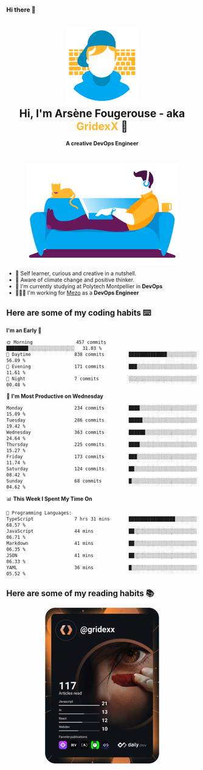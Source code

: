 ### Hi there 👋

<!--
**GridexX/gridexx** is a ✨ _special_ ✨ repository because its `README.md` (this file) appears on your GitHub profile.

Here are some ideas to get you started:

- 🔭 I’m currently working on ...
- 🌱 I’m currently learning ...
- 👯 I’m looking to collaborate on ...
- 🤔 I’m looking for help with ...
- 💬 Ask me about ...
- 📫 How to reach me: ...
- 😄 Pronouns: ...
- ⚡ Fun fact: ...
-->


<!-- Header -->
<h1 align="center">
  <img src="./images/user_profile.png" width="200">
  <br>
  Hi, I'm Arsène Fougerouse - aka <span style="color:#ffb72e">GridexX</span> 👋
</h1>


<p align="center">
  <b>A creative DevOps Engineer </b>
</p>
<br/>
<p align="center">
  <img src="./images/man_couch.png" width="400">
</p>

- 🎨 Self learner, curious and creative in a nutshell. 
- 🌱 Aware of climate change and positive thinker.
- 📕 I'm currently studying at Polytech Montpellier in **DevOps**
- 👨🏻‍💻 I'm working for [Mezo](https://meso-lr.umontpellier.fr/) as a **DevOps Engineer**


## Here are some of my coding habits ⌨️

<!-- Add a section about tech and Ops stack
  Like this one : https://github.com/Xanthus58#-tech-stack
-->
<!--START_SECTION:waka-->
**I'm an Early 🐤** 

```text
🌞 Morning                457 commits         ████████░░░░░░░░░░░░░░░░░   31.03 % 
🌆 Daytime                838 commits         ██████████████░░░░░░░░░░░   56.89 % 
🌃 Evening                171 commits         ███░░░░░░░░░░░░░░░░░░░░░░   11.61 % 
🌙 Night                  7 commits           ░░░░░░░░░░░░░░░░░░░░░░░░░   00.48 % 
```
📅 **I'm Most Productive on Wednesday** 

```text
Monday                   234 commits         ████░░░░░░░░░░░░░░░░░░░░░   15.89 % 
Tuesday                  286 commits         █████░░░░░░░░░░░░░░░░░░░░   19.42 % 
Wednesday                363 commits         ██████░░░░░░░░░░░░░░░░░░░   24.64 % 
Thursday                 225 commits         ████░░░░░░░░░░░░░░░░░░░░░   15.27 % 
Friday                   173 commits         ███░░░░░░░░░░░░░░░░░░░░░░   11.74 % 
Saturday                 124 commits         ██░░░░░░░░░░░░░░░░░░░░░░░   08.42 % 
Sunday                   68 commits          █░░░░░░░░░░░░░░░░░░░░░░░░   04.62 % 
```


📊 **This Week I Spent My Time On** 

```text
💬 Programming Languages: 
TypeScript               7 hrs 31 mins       █████████████████░░░░░░░░   68.57 % 
JavaScript               44 mins             ██░░░░░░░░░░░░░░░░░░░░░░░   06.71 % 
Markdown                 41 mins             ██░░░░░░░░░░░░░░░░░░░░░░░   06.35 % 
JSON                     41 mins             ██░░░░░░░░░░░░░░░░░░░░░░░   06.33 % 
YAML                     36 mins             █░░░░░░░░░░░░░░░░░░░░░░░░   05.52 % 
```


<!--END_SECTION:waka-->

## Here are some of my reading habits 📚
<div  align="center">
  <img src="./images/devcard.svg" width="300">
</div>
